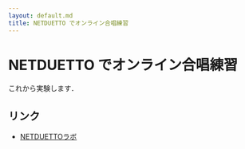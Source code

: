 ```yaml
---
layout: default.md
title: NETDUETTO でオンライン合唱練習
---
```


# NETDUETTO でオンライン合唱練習

これから実験します．

## リンク

- [NETDUETTOラボ](https://www.netduetto.net/)
